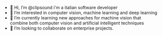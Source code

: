 - 👋 Hi, I’m @clipsound i'm a italian software developer
- 👀 I’m interested in computer vision, machine learning and deep learning
- 🌱 I’m currently learning new approaches for machine vision that combine both computer vision and artificial intelligent techniques
- 💞️ I’m looking to collaborate on enterprise projects.

<!---
clipsound/clipsound is a ✨ special ✨ repository because its `README.md` (this file) appears on your GitHub profile.
You can click the Preview link to take a look at your changes.
--->
